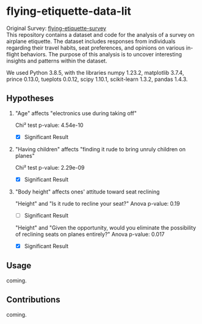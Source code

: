 # flying-etiquette-data-lit
Original Survey: [flying-etiquette-survey](https://github.com/fivethirtyeight/data/blob/master/flying-etiquette-survey/flying-etiquette.csv)\
This repository contains a dataset and code for the analysis of a survey on airplane etiquette. The dataset includes responses from individuals regarding their travel habits, seat preferences, and opinions on various in-flight behaviors. The purpose of this analysis is to uncover interesting insights and patterns within the dataset.

We used Python 3.8.5, with the libraries numpy 1.23.2, matplotlib 3.7.4, prince 0.13.0, tueplots 0.0.12, scipy 1.10.1, scikit-learn 1.3.2, pandas 1.4.3.


## Hypotheses
1.  "Age" affects "electronics use during taking off"

    Chi² test p-value: 4.54e-10
    - [x] Significant Result

2.  "Having children" affects "finding it rude to bring unruly children on planes"

    Chi² test p-value: 2.29e-09
    - [x] Significant Result

3. "Body height" affects ones' attitude toward seat reclining

    "Height" and "Is it rude to recline your seat?" Anova p-value: 0.19
    - [ ] Significant Result

    "Height" and "Given the opportunity, would you eliminate the possibility of reclining seats on planes entirely?" Anova p-value: 0.017
    - [x] Significant Result

## Usage
coming.

## Contributions
coming.
